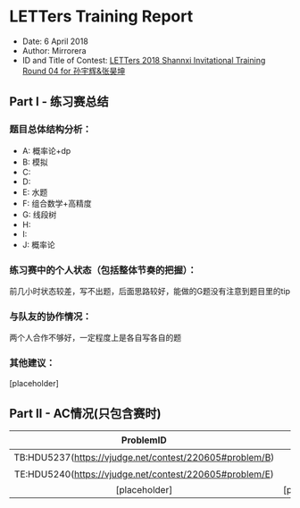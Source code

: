 # LETTers Training Report

- Date: 6 April 2018
- Author: Mirrorera
- ID and Title of Contest: [LETTers 2018 Shannxi Invitational Training Round 04 for 孙宇辉&张昊坤 ](https://vjudge.net/contest/220605)

## Part I - 练习赛总结

### 题目总体结构分析：

- A: 概率论+dp
- B: 模拟
- C: 
- D: 
- E: 水题
- F: 组合数学+高精度
- G: 线段树
- H:  
- I: 
- J: 概率论

### 练习赛中的个人状态（包括整体节奏的把握）：

前几小时状态较差，写不出题，后面思路较好，能做的G题没有注意到题目里的tip

### 与队友的协作情况：

两个人合作不够好，一定程度上是各自写各自的题

### 其他建议：

[placeholder]

## Part II - AC情况(只包含赛时)

| ProblemID | Tags | 解题要点 | 
| :-: | :-: | :-: | 
| TB:HDU5237(https://vjudge.net/contest/220605#problem/B) | 模拟 | 直接实现即可 | 
| TE:HDU5240(https://vjudge.net/contest/220605#problem/E) | 水题 | 直接实现 | 
| [placeholder] | [placeholder] | [placeholder] |
